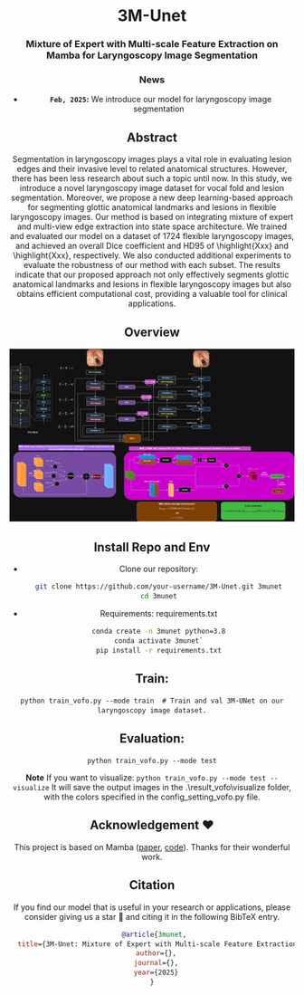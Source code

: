 <div align="center">
<h1>3M-Unet</h1>
<h3>Mixture of Expert with Multi-scale Feature Extraction on Mamba for Laryngoscopy Image Segmentation</h3>


### News
* **` Feb, 2025`:** We introduce our model for laryngoscopy image segmentation


## Abstract
Segmentation in laryngoscopy images plays a vital role in evaluating lesion edges and their invasive level to related anatomical structures. However, there has been less research about such a topic until now. In this study, we introduce a novel laryngoscopy image dataset for vocal fold and lesion segmentation. Moreover, we propose a new deep learning-based approach for segmenting glottic anatomical landmarks and lesions in flexible laryngoscopy images. Our method is based on integrating mixture of expert and multi-view edge extraction into state space architecture. We trained and evaluated our model on a dataset of 1724 flexible laryngoscopy images, and achieved an overall Dice coefficient and HD95 of \highlight{Xxx} and \highlight{Xxx}, respectively. We also conducted additional experiments to evaluate the robustness of our method with each subset. The results indicate that our proposed approach not only effectively segments glottic anatomical landmarks and lesions in flexible laryngoscopy images but also obtains efficient computational cost, providing a valuable tool for clinical applications. 

## Overview
<div align="center">
<img src="fig/3munet.png" />
</div>

## Install Repo and Env
- Clone our repository:
  ```bash
  git clone https://github.com/your-username/3M-Unet.git 3munet
  cd 3munet

- Requirements: requirements.txt
   ```bash
  conda create -n 3munet python=3.8
  conda activate 3munet`
  pip install -r requirements.txt

## Train: 
`python train_vofo.py --mode train  # Train and val 3M-UNet on our laryngoscopy image dataset.`

## Evaluation:
`python train_vofo.py --mode test`


**Note**
If you want to visualize:
`python train_vofo.py --mode test --visualize`
It will save the output images in the .\result_vofo\visualize folder, with the colors specified in the config_setting_vofo.py file.


## Acknowledgement :heart:
This project is based on Mamba ([paper](https://arxiv.org/abs/2402.02491), [code](https://github.com/JCruan519/VM-UNet)). Thanks for their wonderful work.

## Citation
If you find our model that is useful in your research or applications, please consider giving us a star 🌟 and citing it in the following BibTeX entry.

```bibtex
 @article{3munet,
  title={3M-Unet: Mixture of Expert with Multi-scale Feature Extraction on Mamba for Laryngoscopy Image Segmentation},
  author={},
  journal={},
  year={2025}
}
```
